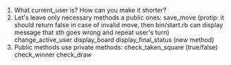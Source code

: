 1. What current_user is? How can you make it shorter?
2. Let's leave only necessary methods a public ones:
save_move (protip: it should return false in case of invalid move, then bin/start.rb can display message that sth goes wrong and repeat user's turn)
change_active_user
display_board
display_final_status (new method)
3. Public methods use private methods:
check_taken_square (true/false)
check_winner
check_draw
